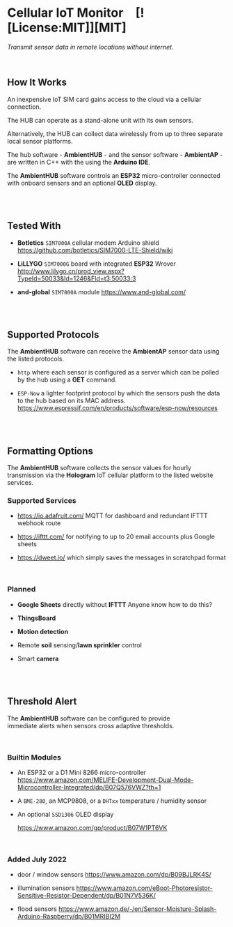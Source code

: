 # Cellular IoT Monitor   [![License:MIT]][MIT]

*Transmit sensor data in remote locations without internet.*

<br>

## How It Works

An inexpensive IoT SIM card gains access to the cloud via a cellular connection.

The HUB can operate as a stand-alone unit with its own sensors.

Alternatively, the HUB can collect data wirelessly from up to three separate local sensor platforms.

The hub software - **AmbientHUB** - and 
the sensor software - **AmbientAP** - 
are written in C++ with the using the **Arduino IDE**.

The **AmbientHUB** software controls an **ESP32**
micro-controller connected with onboard sensors 
and an optional **OLED** display.

<br>
<br>

## Tested With

-   **Botletics** `SIM7000A` cellular modem Arduino shield 
    https://github.com/botletics/SIM7000-LTE-Shield/wiki

-   **LiLLYGO** `SIM7000G` board with 
    integrated **ESP32** Wrover
    http://www.lilygo.cn/prod_view.aspx?TypeId=50033&Id=1246&FId=t3:50033:3

-   **and-global** `SIM7000A` module
    https://www.and-global.com/

<br>
<br>

## Supported Protocols

The **AmbientHUB** software can receive the **AmbientAP** 
sensor data using the listed protocols.

-  `http` where each sensor is configured 
   as a server which can be polled by the 
   hub using a **GET** command.

-  `ESP-Now` a lighter footprint protocol by 
   which the sensors push the data to the 
   hub based on its MAC address.
   https://www.espressif.com/en/products/software/esp-now/resources

<br>
<br>

## Formatting Options

The **AmbientHUB** software collects the sensor values 
for hourly transmission via the **Hologram** IoT cellular 
platform to the listed website services.

### Supported Services

-    https://io.adafruit.com/ MQTT for dashboard and redundant IFTTT webhook route

-    https://ifttt.com/ for notifying to up to 20 email accounts plus Google sheets

-    https://dweet.io/ which simply saves the messages in scratchpad format

<br>

### Planned

- **Google Sheets** directly without **IFTTT**
    Anyone know how to do this?

- **ThingsBoard**

- **Motion detection**

- Remote **soil** sensing/**lawn sprinkler** control
 
- Smart **camera**

<br>
<br>

## Threshold Alert

The **AmbientHUB** software can be configured to provide <br>
immediate alerts when sensors cross adaptive thresholds.

<br>

### Builtin Modules

-   An ESP32 or a D1 Mini 8266 micro-controller
    https://www.amazon.com/MELIFE-Development-Dual-Mode-Microcontroller-Integrated/dp/B07Q576VWZ?th=1

-   A `BME-280`, an MCP9808, or a `DHTxx` temperature / humidity sensor

-   An optional `SSD1306` OLED display 

    https://www.amazon.com/gp/product/B07W1PT6VK

<br>

### Added July 2022

-   door / window sensors
    https://www.amazon.com/dp/B09BJLRK4S/

-   illumination sensors
    https://www.amazon.com/eBoot-Photoresistor-Sensitive-Resistor-Dependent/dp/B01N7V536K/

-   flood sensors
    https://www.amazon.de/-/en/Sensor-Moisture-Splash-Arduino-Raspberry/dp/B01MRIBI2M

<br>


<!----------------------------------------------------------------------------->

[Badge License]: https://img.shields.io/badge/License-Unknown-808080.svg?style=for-the-badge

[License]: 5

